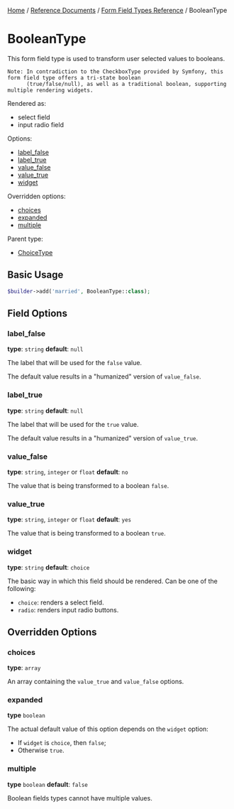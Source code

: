[Home](../../../index.md) /
[Reference Documents](../../index.md) /
[Form Field Types Reference](index.md) /
BooleanType

# BooleanType

This form field type is used to transform user selected values to booleans.

```text
Note: In contradiction to the CheckboxType provided by Symfony, this form field type offers a tri-state boolean
      (true/false/null), as well as a traditional boolean, supporting multiple rendering widgets.
```

Rendered as:

* select field
* input radio field

Options:

* [label_false](#label_false)
* [label_true](#label_true)
* [value_false](#value_false)
* [value_true](#value_true)
* [widget](#widget)

Overridden options:

* [choices](#choices)
* [expanded](#expanded)
* [multiple](#multiple)

Parent type:

* [ChoiceType](http://symfony.com/doc/5.4/reference/forms/types/choice.html)

## Basic Usage

```php
$builder->add('married', BooleanType::class);
```

## Field Options

### label_false

**type**: `string` **default**: `null`

The label that will be used for the `false` value.

The default value results in a "humanized" version of `value_false`.

### label_true

**type**: `string` **default**: `null`

The label that will be used for the `true` value.

The default value results in a "humanized" version of `value_true`.

### value_false

**type**: `string`, `integer` or `float` **default**: `no`

The value that is being transformed to a boolean `false`.

### value_true

**type**: `string`, `integer` or `float` **default**: `yes`

The value that is being transformed to a boolean `true`.

### widget

**type**: `string` **default**: `choice`

The basic way in which this field should be rendered. Can be one of the following:

* `choice`: renders a select field.
* `radio`: renders input radio buttons.

## Overridden Options

### choices

**type**: `array`

An array containing the `value_true` and `value_false` options.

### expanded

**type** `boolean`

The actual default value of this option depends on the `widget` option:

* If `widget` is `choice`, then `false`;
* Otherwise `true`.

### multiple

**type** `boolean` **default**: `false`

Boolean fields types cannot have multiple values.
